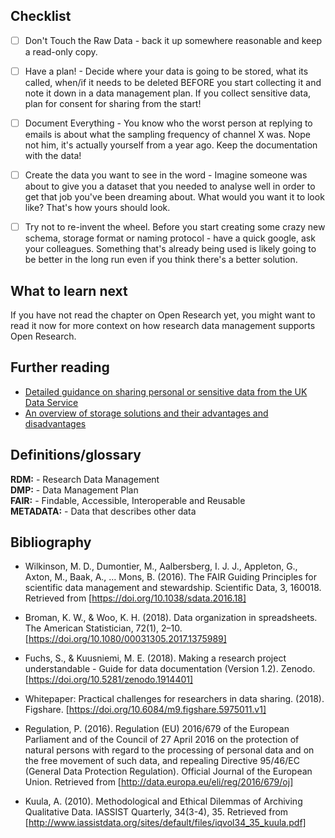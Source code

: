 ## Checklist

<!-- This is a different style than the other chapters, but I really love what Alex provided so I just kept it. -->

- [ ] Don't Touch the Raw Data - back it up somewhere reasonable and keep a read-only copy.

- [ ] Have a plan! - Decide where your data is going to be stored, what its called, when/if it needs to be deleted
      BEFORE you start collecting it and note it down in a data management plan. If you collect sensitive data, plan for
      consent for sharing from the start!

- [ ] Document Everything - You know who the worst person at replying to emails is about what the sampling frequency of
      channel X was. Nope not him, it's actually yourself from a year ago. Keep the documentation with the data!

- [ ] Create the data you want to see in the word - Imagine someone was about to give you a dataset that you needed to
      analyse well in order to get that job you've been dreaming about. What would you want it to look like? That's how
      yours should look.

- [ ] Try not to re-invent the wheel. Before you start creating some crazy new schema, storage format or naming
      protocol - have a quick google, ask your colleagues. Something that's already being used is likely going to be
      better in the long run even if you think there's a better solution.

## What to learn next

If you have not read the chapter on Open Research yet, you might want to read it now for more context on how research
data management supports Open Research.

## Further reading

- [Detailed guidance on sharing personal or sensitive data from the UK Data Service](https://www.ukdataservice.ac.uk/manage-data/legal-ethical/consent-data-sharing.aspx)
- [An overview of storage solutions and their advantages and disadvantages](https://datasupport.researchdata.nl/en/start-the-course/iii-the-research-phase/storing-data)

## Definitions/glossary

<!-- Link to the glossary here or copy in key concepts/definitions that readers should be aware of to get the most out of this chapter -->

**RDM:** - Research Data Management  
**DMP:** - Data Management Plan  
**FAIR:** - Findable, Accessible, Interoperable and Reusable  
**METADATA:** - Data that describes other data  

## Bibliography

* Wilkinson, M. D., Dumontier, M., Aalbersberg, I. J. J., Appleton, G., Axton, M., Baak, A., … Mons, B. (2016). The FAIR Guiding Principles for scientific data management and stewardship. Scientific Data, 3, 160018. Retrieved from [https://doi.org/10.1038/sdata.2016.18]

* Broman, K. W., & Woo, K. H. (2018). Data organization in spreadsheets. The American Statistician, 72(1), 2–10. [https://doi.org/10.1080/00031305.2017.1375989]

* Fuchs, S., & Kuusniemi, M. E. (2018). Making a research project understandable - Guide for data documentation (Version 1.2). Zenodo. [https://doi.org/10.5281/zenodo.1914401]

* Whitepaper: Practical challenges for researchers in data sharing. (2018). Figshare. [https://doi.org/10.6084/m9.figshare.5975011.v1]

* Regulation, P. (2016). Regulation (EU) 2016/679 of the European Parliament and of the Council of 27 April 2016 on the protection of natural persons with regard to the processing of personal data and on the free movement of such data, and repealing Directive 95/46/EC (General Data Protection Regulation). Official Journal of the European Union. Retrieved from [http://data.europa.eu/eli/reg/2016/679/oj]

* Kuula, A. (2010). Methodological and Ethical Dilemmas of Archiving Qualitative Data. IASSIST Quarterly, 34(3-4), 35. Retrieved from [http://www.iassistdata.org/sites/default/files/iqvol34_35_kuula.pdf]
